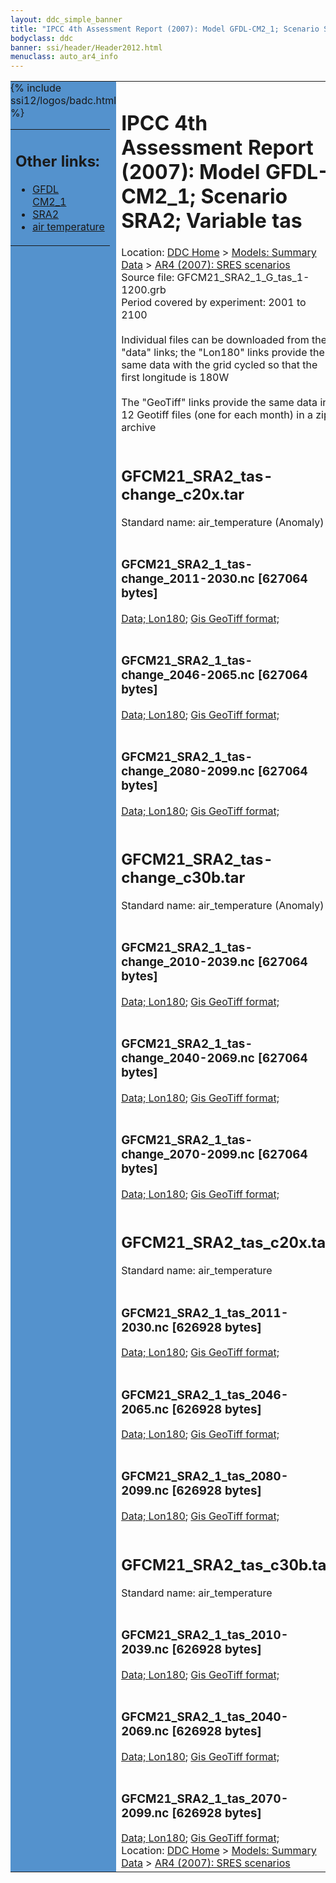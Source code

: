 ```yaml
---
layout: ddc_simple_banner
title: "IPCC 4th Assessment Report (2007): Model GFDL-CM2_1; Scenario SRA2; Variable tas"
bodyclass: ddc
banner: ssi/header/Header2012.html
menuclass: auto_ar4_info
---
```



<table width="100%" border="0" cellspacing="0" cellpadding="0" style="border-collapse: collapse;">
<tr style="margin:0;padding:0;border:0;">
<td style="margin:0;padding:0;border:0;height:1pt;width:150pt;background:#5492CD;" valign="top" >

<div id="lh-col2" class="auto_ar4_info">
<table class="menumain" bgcolor="#5492CD" cellspacing="0" width="100%" border="0">
<tr><td>
<h2> Other links:</h2>
<ul>
<li><a href="/auto/ar4/model-GFDL-CM2_1.html">GFDL<br/>CM2_1</a></li>
<li><a href="/auto/ar4/scenario-SRA2.html">SRA2</a></li>
<li><a href="/auto/ar4/var-air_temperature.html">air temperature</a></li>
</ul>
</td></tr>
{% include ssi12/logos/badc.html %}
</table>
</div>
</td>
<td><h1>IPCC 4th Assessment Report (2007): Model GFDL-CM2_1; Scenario SRA2; Variable tas</h1>

<!-- Breadcrumb1 -->
<div id="breadcrumb1" align="left">
Location: <a href="/index.html">DDC Home</a> > <a href="/sim/gcm_clim/">Models: Summary Data</a>
> <a href="/sim/gcm_clim/SRES_AR4/index.html">AR4 (2007): SRES scenarios</a>
</div>
<!-- End of Breadcrumb1 -->Source file: GFCM21_SRA2_1_G_tas_1-1200.grb
<br/>
Period covered by experiment: 2001 to 2100<br/>
<br/>Individual files can be downloaded from the "data" links; the "Lon180" links provide the same data
         with the grid cycled so that the first longitude is 180W<br/>
<br/>The "GeoTiff" links provide the same data in 12 Geotiff files (one for each month)
          in a zip archive<br/>
<br/><h2>GFCM21_SRA2_tas-change_c20x.tar</h2>
Standard name: air_temperature (Anomaly)<br>
<br/><h3>GFCM21_SRA2_1_tas-change_2011-2030.nc [627064 bytes]</h3>
<a href="http://apps.ipcc-data.org/cgi-bin/downl/ar4_nc/tas/GFCM21_SRA2_1_tas-change_2011-2030.nc">Data; </a><a href="http://apps.ipcc-data.org/cgi-bin/downl/ar4_nc/tas/GFCM21_SRA2_1_tas-change_2011-2030.cyto180.nc"> Lon180</a>; <a href="/cgi-bin/downl/ar4_tif/tas/GFCM21_SRA2_1_tas-change_2011-2030.zip">Gis GeoTiff format; </a><br/>
<br/><h3>GFCM21_SRA2_1_tas-change_2046-2065.nc [627064 bytes]</h3>
<a href="http://apps.ipcc-data.org/cgi-bin/downl/ar4_nc/tas/GFCM21_SRA2_1_tas-change_2046-2065.nc">Data; </a><a href="http://apps.ipcc-data.org/cgi-bin/downl/ar4_nc/tas/GFCM21_SRA2_1_tas-change_2046-2065.cyto180.nc"> Lon180</a>; <a href="/cgi-bin/downl/ar4_tif/tas/GFCM21_SRA2_1_tas-change_2046-2065.zip">Gis GeoTiff format; </a><br/>
<br/><h3>GFCM21_SRA2_1_tas-change_2080-2099.nc [627064 bytes]</h3>
<a href="http://apps.ipcc-data.org/cgi-bin/downl/ar4_nc/tas/GFCM21_SRA2_1_tas-change_2080-2099.nc">Data; </a><a href="http://apps.ipcc-data.org/cgi-bin/downl/ar4_nc/tas/GFCM21_SRA2_1_tas-change_2080-2099.cyto180.nc"> Lon180</a>; <a href="/cgi-bin/downl/ar4_tif/tas/GFCM21_SRA2_1_tas-change_2080-2099.zip">Gis GeoTiff format; </a><br/>
<br/><h2>GFCM21_SRA2_tas-change_c30b.tar</h2>
Standard name: air_temperature (Anomaly)<br>
<br/><h3>GFCM21_SRA2_1_tas-change_2010-2039.nc [627064 bytes]</h3>
<a href="http://apps.ipcc-data.org/cgi-bin/downl/ar4_nc/tas/GFCM21_SRA2_1_tas-change_2010-2039.nc">Data; </a><a href="http://apps.ipcc-data.org/cgi-bin/downl/ar4_nc/tas/GFCM21_SRA2_1_tas-change_2010-2039.cyto180.nc"> Lon180</a>; <a href="/cgi-bin/downl/ar4_tif/tas/GFCM21_SRA2_1_tas-change_2010-2039.zip">Gis GeoTiff format; </a><br/>
<br/><h3>GFCM21_SRA2_1_tas-change_2040-2069.nc [627064 bytes]</h3>
<a href="http://apps.ipcc-data.org/cgi-bin/downl/ar4_nc/tas/GFCM21_SRA2_1_tas-change_2040-2069.nc">Data; </a><a href="http://apps.ipcc-data.org/cgi-bin/downl/ar4_nc/tas/GFCM21_SRA2_1_tas-change_2040-2069.cyto180.nc"> Lon180</a>; <a href="/cgi-bin/downl/ar4_tif/tas/GFCM21_SRA2_1_tas-change_2040-2069.zip">Gis GeoTiff format; </a><br/>
<br/><h3>GFCM21_SRA2_1_tas-change_2070-2099.nc [627064 bytes]</h3>
<a href="http://apps.ipcc-data.org/cgi-bin/downl/ar4_nc/tas/GFCM21_SRA2_1_tas-change_2070-2099.nc">Data; </a><a href="http://apps.ipcc-data.org/cgi-bin/downl/ar4_nc/tas/GFCM21_SRA2_1_tas-change_2070-2099.cyto180.nc"> Lon180</a>; <a href="/cgi-bin/downl/ar4_tif/tas/GFCM21_SRA2_1_tas-change_2070-2099.zip">Gis GeoTiff format; </a><br/>
<br/><h2>GFCM21_SRA2_tas_c20x.tar</h2>
Standard name: air_temperature<br>
<br/><h3>GFCM21_SRA2_1_tas_2011-2030.nc [626928 bytes]</h3>
<a href="http://apps.ipcc-data.org/cgi-bin/downl/ar4_nc/tas/GFCM21_SRA2_1_tas_2011-2030.nc">Data; </a><a href="http://apps.ipcc-data.org/cgi-bin/downl/ar4_nc/tas/GFCM21_SRA2_1_tas_2011-2030.cyto180.nc"> Lon180</a>; <a href="/cgi-bin/downl/ar4_tif/tas/GFCM21_SRA2_1_tas_2011-2030.zip">Gis GeoTiff format; </a><br/>
<br/><h3>GFCM21_SRA2_1_tas_2046-2065.nc [626928 bytes]</h3>
<a href="http://apps.ipcc-data.org/cgi-bin/downl/ar4_nc/tas/GFCM21_SRA2_1_tas_2046-2065.nc">Data; </a><a href="http://apps.ipcc-data.org/cgi-bin/downl/ar4_nc/tas/GFCM21_SRA2_1_tas_2046-2065.cyto180.nc"> Lon180</a>; <a href="/cgi-bin/downl/ar4_tif/tas/GFCM21_SRA2_1_tas_2046-2065.zip">Gis GeoTiff format; </a><br/>
<br/><h3>GFCM21_SRA2_1_tas_2080-2099.nc [626928 bytes]</h3>
<a href="http://apps.ipcc-data.org/cgi-bin/downl/ar4_nc/tas/GFCM21_SRA2_1_tas_2080-2099.nc">Data; </a><a href="http://apps.ipcc-data.org/cgi-bin/downl/ar4_nc/tas/GFCM21_SRA2_1_tas_2080-2099.cyto180.nc"> Lon180</a>; <a href="/cgi-bin/downl/ar4_tif/tas/GFCM21_SRA2_1_tas_2080-2099.zip">Gis GeoTiff format; </a><br/>
<br/><h2>GFCM21_SRA2_tas_c30b.tar</h2>
Standard name: air_temperature<br>
<br/><h3>GFCM21_SRA2_1_tas_2010-2039.nc [626928 bytes]</h3>
<a href="http://apps.ipcc-data.org/cgi-bin/downl/ar4_nc/tas/GFCM21_SRA2_1_tas_2010-2039.nc">Data; </a><a href="http://apps.ipcc-data.org/cgi-bin/downl/ar4_nc/tas/GFCM21_SRA2_1_tas_2010-2039.cyto180.nc"> Lon180</a>; <a href="/cgi-bin/downl/ar4_tif/tas/GFCM21_SRA2_1_tas_2010-2039.zip">Gis GeoTiff format; </a><br/>
<br/><h3>GFCM21_SRA2_1_tas_2040-2069.nc [626928 bytes]</h3>
<a href="http://apps.ipcc-data.org/cgi-bin/downl/ar4_nc/tas/GFCM21_SRA2_1_tas_2040-2069.nc">Data; </a><a href="http://apps.ipcc-data.org/cgi-bin/downl/ar4_nc/tas/GFCM21_SRA2_1_tas_2040-2069.cyto180.nc"> Lon180</a>; <a href="/cgi-bin/downl/ar4_tif/tas/GFCM21_SRA2_1_tas_2040-2069.zip">Gis GeoTiff format; </a><br/>
<br/><h3>GFCM21_SRA2_1_tas_2070-2099.nc [626928 bytes]</h3>
<a href="http://apps.ipcc-data.org/cgi-bin/downl/ar4_nc/tas/GFCM21_SRA2_1_tas_2070-2099.nc">Data; </a><a href="http://apps.ipcc-data.org/cgi-bin/downl/ar4_nc/tas/GFCM21_SRA2_1_tas_2070-2099.cyto180.nc"> Lon180</a>; <a href="/cgi-bin/downl/ar4_tif/tas/GFCM21_SRA2_1_tas_2070-2099.zip">Gis GeoTiff format; </a><br/>
<!-- Breadcrumb2 -->
<div id="breadcrumb2" align="left">
Location: <a href="/index.html">DDC Home</a> > <a href="/sim/gcm_clim/">Models: Summary Data</a>
> <a href="/sim/gcm_clim/SRES_AR4/index.html">AR4 (2007): SRES scenarios</a>
</div>
<!-- End of Breadcrumb2 --></td></tr></table>
